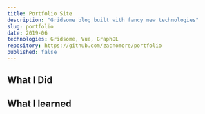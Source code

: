 ```yaml
---
title: Portfolio Site
description: "Gridsome blog built with fancy new technologies"
slug: portfolio
date: 2019-06
technologies: Gridsome, Vue, GraphQL
repository: https://github.com/zacnomore/portfolio
published: false
---
```


## What I Did

## What I learned
